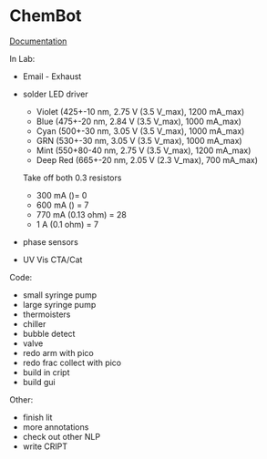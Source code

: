 # ChemBot


[Documentation](https://dylanwal.github.io/ChemBot/)


In Lab:
* Email - Exhaust
* solder LED driver
    * Violet (425+-10 nm, 2.75 V (3.5 V_max), 1200 mA_max)
    * Blue (475+-20 nm, 2.84 V (3.5 V_max), 1000 mA_max)
    * Cyan (500+-30 nm, 3.05 V (3.5 V_max), 1000 mA_max)
    * GRN  (530+-30 nm, 3.05 V (3.5 V_max), 1000 mA_max)
    * Mint (550+80-40 nm, 2.75 V (3.5 V_max), 1200 mA_max)
    * Deep Red (665+-20 nm, 2.05 V (2.3 V_max), 700 mA_max)
  
    Take off both 0.3 resistors
    * 300 mA  ()= 0
    * 600 mA () = 7
    * 770 mA (0.13 ohm) = 28
    * 1 A (0.1 ohm) = 7



* phase sensors
* UV Vis CTA/Cat


Code:
* small syringe pump
* large syringe pump
* thermoisters
* chiller 
* bubble detect
* valve
* redo arm with pico
* redo frac collect with pico  
* build in cript
* build gui

Other:
* finish lit
* more annotations
* check out other NLP
* write CRIPT
